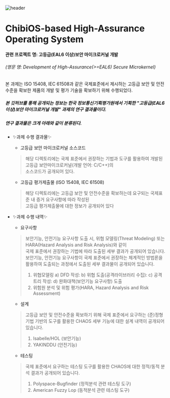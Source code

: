 ![header](https://capsule-render.vercel.app/api?type=waving&color=0:a82da8,100:da8f00&height=230&section=header&text=This%20is%20CHAOS%20Repository%20!&fontAlign=60&fontAlignY=40&fontSize=50&fontColor=ffffff)

# ChibiOS-based High-Assurance Operating System
#### 관련 프로젝트 명: 고등급(EAL6 이상)보안 마이크로커널 개발
###### (영문 명: Development of High-Assurance(>=EAL6) Secure Microkernel)
본 과제는 ISO 15408, IEC 61508과 같은 국제표준에서 제시하는 고등급 보안 및 안전 수준을 확보한 제품의 개발 및 평가 기술을 확보하기 위해 수행되었다.
##### 본 깃허브를 통해 공개되는 정보는 한국 정보통신기획평가원에서 기획한 "고등급(EAL6 이상)보안 마이크로커널 개발" 과제의 연구 결과물이다.
##### 연구 결과물은 크게 아래와 같이 분류된다.

- ✨과제 수행 결과물✨
  - 고등급 보안 마이크로커널 소스코드
  > 해당 디렉토리에는 국제 표준에서 권장하는 기법과 도구를 활용하여 개발된 고등급 보안마이크로커널(개발 언어: C/C++)의\
  > 소스코드가 공개되어 있다.
  - 고등급 평가제출물 (ISO 15408, IEC 61508)
  > 해당 디렉토리에는 고등급 보안 및 안전수준을 확보하는데 요구되는 국제표준 내 증거 요구사항에 따라 작성된 \
  > 고등급 평가제출물에 대한 정보가 공개되어 있다

- ✨과제 수행 내역✨
  - 요구사항
  > 보안기능, 안전기능 요구사항 도출 시, 위협 모델링(Threat Modeling) 또는 HARA(Hazard Analysis and Risk Analysis)와 같이\
  > 국제 표준에서 권장하는 기법에 따라 도출된 세부 결과가 공개되어 있습니다.
  > 보안기능, 안전기능 요구사항이 국제 표준에서 권장하는 체계적인 방법론을 활용하여 도출되는 과정에서 도출된 세부 결과물이 공개되어 있습니다.
  > 1. 위협모델링
a) DFD 작성:
b) 위협 도출(공격라이브러리 수집): 
c) 공격트리 작성:
d) 완화대책(보안기능 요구사항) 도출
  > 2. 위험원 분석 및 위험 평가(HARA, Hazard Analysis and Risk Assessment)
  - 설계
  > 고등급 보안 및 안전수준을 확보하기 위해 국제 표준에서 요구하는 (준)정형 기법 기반의 도구를 활용한 CHAOS 세부 기능에 대한 설계 내역이 공개되어 있습니다.
  > 1. Isabelle/HOL (보안기능)
  > 2. YAKINDDU (안전기능)
  - 테스팅
  > 국제 표준에서 요구하는 테스팅 도구를 활용한 CHAOS에 대한 정적/동적 분석 결과가 공개되어 있습니다.
  > 1. Polyspace-Bugfinder (정적분석 관련 테스팅 도구)
  > 2. American Fuzzy Lop (동적분석 관련 테스팅 도구)


